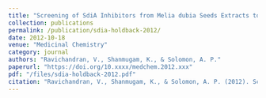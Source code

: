 ```yaml
---
title: "Screening of SdiA Inhibitors from Melia dubia Seeds Extracts towards the Hold Back of Uropathogenic E. coli Quorum Sensing-Regulated Factors"
collection: publications
permalink: /publication/sdia-holdback-2012/
date: 2012-10-18
venue: "Medicinal Chemistry"
category: journal
authors: "Ravichandran, V., Shanmugam, K., & Solomon, A. P."
paperurl: "https://doi.org/10.xxxx/medchem.2012.xxx"
pdf: "/files/sdia-holdback-2012.pdf"
citation: "Ravichandran, V., Shanmugam, K., & Solomon, A. P. (2012). Screening of SdiA inhibitors from *Melia dubia* seeds extracts towards the hold back of uropathogenic *E. coli* quorum sensing-regulated factors. *Medicinal Chemistry*, 2012. https://doi.org/10.xxxx/medchem.2012.xxx"
---
```

